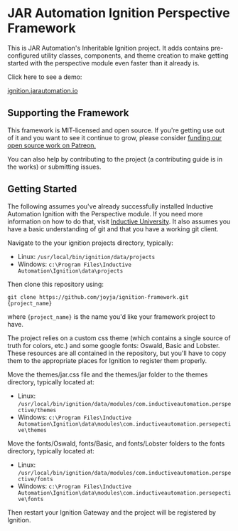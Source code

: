 # JAR Automation Ignition Perspective Framework

This is JAR Automation's Inheritable Ignition project. It adds contains pre-configured utility classes, components, and theme creation to make getting started with the perspective module even faster than it already is.

Click here to see a demo:

[ignition.jarautomation.io](https://ignition.jarautomation.io "JAR Automation Ignition Demo")

## Supporting the Framework

This framework is MIT-licensed and open source. If you're getting use out of it and you want to see it continue to grow, please consider [funding our open source work on Patreon.](https://www.patreon.com/jarautomation)

You can also help by contributing to the project (a contributing guide is in the works) or submitting issues.

## Getting Started

The following assumes you've already successfully installed Inductive Automation Ignition with the Perspective module. If you need more information on how to do that, visit [Inductive University](https://inductiveuniversity.com). It also assumes you have a basic understanding of git and that you have a working git client.

Navigate to the your ignition projects directory, typically:

- Linux: `/usr/local/bin/ignition/data/projects`
- Windows: `c:\Program Files\Inductive Automation\Ignition\data\projects`

Then clone this repository using:

`git clone https://github.com/joyja/ignition-framework.git {project_name}`

where `{project_name}` is the name you'd like your framework project to have.

The project relies on a custom css theme (which contains a single source of truth for colors, etc.) and some google fonts: Oswald, Basic and Lobster. These resources are all contained in the repository,
 but you'll have to copy them to the appropriate places for Ignition to register them properly.

Move the themes/jar.css file and the themes/jar folder to the themes directory, typically located at:

- Linux: `/usr/local/bin/ignition/data/modules/com.inductiveautomation.perspective/themes`
- Windows: `c:\Program Files\Inductive Automation\Ignition\data\modules\com.inductiveautomation.persepective\themes`

Move the fonts/Oswald, fonts/Basic, and fonts/Lobster folders to the fonts directory, typically located at:

- Linux: `/usr/local/bin/ignition/data/modules/com.inductiveautomation.perspective/fonts`
- Windows: `c:\Program Files\Inductive Automation\Ignition\data\modules\com.inductiveautomation.persepective\fonts`

Then restart your Ignition Gateway and the project will be registered by Ignition.
